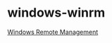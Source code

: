 # windows-winrm
[Windows Remote Management](https://docs.microsoft.com/en-us/windows/win32/winrm/portal)
